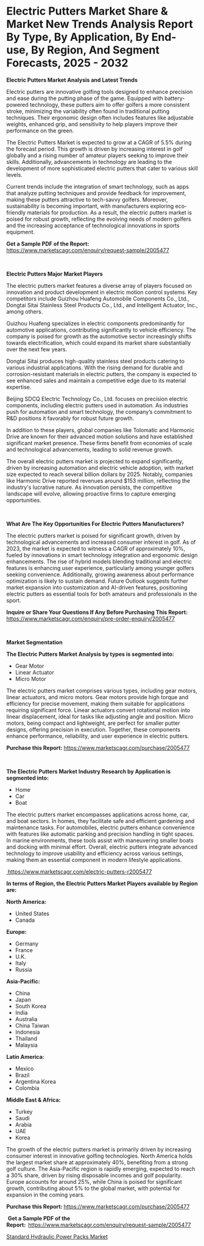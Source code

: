 <p><h1>Electric Putters Market Share & Market New Trends Analysis Report By Type, By Application, By End-use, By Region, And Segment Forecasts, 2025 - 2032</h1></p><p><strong>Electric Putters Market Analysis and Latest Trends</strong></p>
<p><p>Electric putters are innovative golfing tools designed to enhance precision and ease during the putting phase of the game. Equipped with battery-powered technology, these putters aim to offer golfers a more consistent stroke, minimizing the variability often found in traditional putting techniques. Their ergonomic design often includes features like adjustable weights, enhanced grip, and sensitivity to help players improve their performance on the green.</p><p>The Electric Putters Market is expected to grow at a CAGR of 5.5% during the forecast period. This growth is driven by increasing interest in golf globally and a rising number of amateur players seeking to improve their skills. Additionally, advancements in technology are leading to the development of more sophisticated electric putters that cater to various skill levels. </p><p>Current trends include the integration of smart technology, such as apps that analyze putting techniques and provide feedback for improvement, making these putters attractive to tech-savvy golfers. Moreover, sustainability is becoming important, with manufacturers exploring eco-friendly materials for production. As a result, the electric putters market is poised for robust growth, reflecting the evolving needs of modern golfers and the increasing acceptance of technological innovations in sports equipment.</p></p>
<p><strong>Get a Sample PDF of the Report:&nbsp;</strong> <a href="https://www.marketscagr.com/enquiry/request-sample/2005477?utm_campaign=2822&utm_medium=2&utm_source=Github&utm_content=ia&utm_term=02032025&utm_id=electric-putters">https://www.marketscagr.com/enquiry/request-sample/2005477</a></p>
<p>&nbsp;</p>
<p><strong>Electric Putters Major Market Players</strong></p>
<p><p>The electric putters market features a diverse array of players focused on innovation and product development in electric motion control systems. Key competitors include Guizhou Huafeng Automobile Components Co., Ltd., Dongtai Sitai Stainless Steel Products Co., Ltd., and Intelligent Actuator, Inc., among others. </p><p>Guizhou Huafeng specializes in electric components predominantly for automotive applications, contributing significantly to vehicle efficiency. The company is poised for growth as the automotive sector increasingly shifts towards electrification, which could expand its market share substantially over the next few years.</p><p>Dongtai Sitai produces high-quality stainless steel products catering to various industrial applications. With the rising demand for durable and corrosion-resistant materials in electric putters, the company is expected to see enhanced sales and maintain a competitive edge due to its material expertise.</p><p>Beijing SDCQ Electric Technology Co., Ltd. focuses on precision electric components, including electric putters used in automation. As industries push for automation and smart technology, the company’s commitment to R&D positions it favorably for robust future growth.</p><p>In addition to these players, global companies like Tolomatic and Harmonic Drive are known for their advanced motion solutions and have established significant market presence. These firms benefit from economies of scale and technological advancements, leading to solid revenue growth.</p><p>The overall electric putters market is projected to expand significantly, driven by increasing automation and electric vehicle adoption, with market size expected to reach several billion dollars by 2025. Notably, companies like Harmonic Drive reported revenues around $153 million, reflecting the industry's lucrative nature. As innovation persists, the competitive landscape will evolve, allowing proactive firms to capture emerging opportunities.</p></p>
<p>&nbsp;</p>
<p><strong>What Are The Key Opportunities For Electric Putters Manufacturers?</strong></p>
<p><p>The electric putters market is poised for significant growth, driven by technological advancements and increased consumer interest in golf. As of 2023, the market is expected to witness a CAGR of approximately 10%, fueled by innovations in smart technology integration and ergonomic design enhancements. The rise of hybrid models blending traditional and electric features is enhancing user experience, particularly among younger golfers seeking convenience. Additionally, growing awareness about performance optimization is likely to sustain demand. Future Outlook suggests further market expansion into customization and AI-driven features, positioning electric putters as essential tools for both amateurs and professionals in the sport.</p></p>
<p><strong>Inquire or Share Your Questions If Any Before Purchasing This Report:</strong> <a href="https://www.marketscagr.com/enquiry/pre-order-enquiry/2005477?utm_campaign=2822&utm_medium=2&utm_source=Github&utm_content=ia&utm_term=02032025&utm_id=electric-putters">https://www.marketscagr.com/enquiry/pre-order-enquiry/2005477</a></p>
<p>&nbsp;</p>
<p><strong>Market Segmentation</strong></p>
<p><strong>The Electric Putters Market Analysis by types is segmented into:</strong></p>
<p><ul><li>Gear Motor</li><li>Linear Actuator</li><li>Micro Motor</li></ul></p>
<p><p>The electric putters market comprises various types, including gear motors, linear actuators, and micro motors. Gear motors provide high torque and efficiency for precise movement, making them suitable for applications requiring significant force. Linear actuators convert rotational motion into linear displacement, ideal for tasks like adjusting angle and position. Micro motors, being compact and lightweight, are perfect for smaller putter designs, offering precision in execution. Together, these components enhance performance, reliability, and user experience in electric putters.</p></p>
<p><strong>Purchase this Report:&nbsp;</strong><a href="https://www.marketscagr.com/purchase/2005477?utm_campaign=2822&utm_medium=2&utm_source=Github&utm_content=ia&utm_term=02032025&utm_id=electric-putters">https://www.marketscagr.com/purchase/2005477</a></p>
<p>&nbsp;</p>
<p><strong>The Electric Putters Market Industry Research by Application is segmented into:</strong></p>
<p><ul><li>Home</li><li>Car</li><li>Boat</li></ul></p>
<p><p>The electric putters market encompasses applications across home, car, and boat sectors. In homes, they facilitate safe and efficient gardening and maintenance tasks. For automobiles, electric putters enhance convenience with features like automatic parking and precision handling in tight spaces. In marine environments, these tools assist with maneuvering smaller boats and docking with minimal effort. Overall, electric putters integrate advanced technology to improve usability and efficiency across various settings, making them an essential component in modern lifestyle applications.</p></p>
<p><a href="https://www.marketscagr.com/electric-putters-r2005477?utm_campaign=2822&utm_medium=2&utm_source=Github&utm_content=ia&utm_term=02032025&utm_id=electric-putters">&nbsp;https://www.marketscagr.com/electric-putters-r2005477</a></p>
<p><strong>In terms of Region, the Electric Putters Market Players available by Region are:</strong></p>
<p>
    <p> <strong> North America: </strong>
        <ul>
            <li>United States</li>
            <li>Canada</li>
        </ul>
        </p> 
    <p> <strong> Europe: </strong>
        <ul>
            <li>Germany</li>
            <li>France</li>
            <li>U.K.</li>
            <li>Italy</li>
            <li>Russia</li>
        </ul>
        </p> 
    <p> <strong> Asia-Pacific: </strong>
        <ul>
            <li>China</li>
            <li>Japan</li>
            <li>South Korea</li>
            <li>India</li>
            <li>Australia</li>
            <li>China Taiwan</li>
            <li>Indonesia</li>
            <li>Thailand</li>
            <li>Malaysia</li>
        </ul>
        </p> 
    <p> <strong> Latin America: </strong>
        <ul>
            <li>Mexico</li>
            <li>Brazil</li>
            <li>Argentina Korea</li>
            <li>Colombia</li>
        </ul>
        </p> 
    <p> <strong> Middle East & Africa: </strong>
        <ul>
            <li>Turkey</li>
            <li>Saudi</li>
            <li>Arabia</li>
            <li>UAE</li>
            <li>Korea</li>
        </ul>
    </p>
    </p>
<p><p>The growth of the electric putters market is primarily driven by increasing consumer interest in innovative golfing technologies. North America holds the largest market share at approximately 40%, benefiting from a strong golf culture. The Asia-Pacific region is rapidly emerging, expected to reach a 30% share, driven by rising disposable incomes and golf popularity. Europe accounts for around 25%, while China is poised for significant growth, contributing about 5% to the global market, with potential for expansion in the coming years.</p></p>
<p><strong>Purchase this Report: </strong><a href="https://www.marketscagr.com/purchase/2005477?utm_campaign=2822&utm_medium=2&utm_source=Github&utm_content=ia&utm_term=02032025&utm_id=electric-putters">https://www.marketscagr.com/purchase/2005477</a></p>
<p>&nbsp;<strong>Get a Sample PDF of the Report:&nbsp;&nbsp;</strong><a href="https://www.marketscagr.com/enquiry/request-sample/2005477?utm_campaign=2822&utm_medium=2&utm_source=Github&utm_content=ia&utm_term=02032025&utm_id=electric-putters">https://www.marketscagr.com/enquiry/request-sample/2005477</a></p>
<p><strong></strong></p>
<p><p><a href="https://github.com/mriwacraane/Market-Research-Report-List-1/blob/main/standard-hydraulic-power-packs-market.md?utm_campaign=2822&utm_medium=2&utm_source=Github&utm_content=ia&utm_term=02032025&utm_id=electric-putters">Standard Hydraulic Power Packs Market</a></p></p>